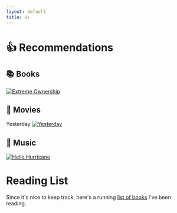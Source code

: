 ```yaml
---
layout: default
title: 👍
---
```


# 👍 Recommendations

## :books: Books

[![Extreme Ownership](https://i.gr-assets.com/images/S/compressed.photo.goodreads.com/books/1427163007l/23848190.jpg)](https://www.goodreads.com/book/show/23848190-extreme-ownership)

## :movie_camera: Movies

Yesterday
[![Yesterday](https://m.media-amazon.com/images/M/MV5BMjQ0NTI0NjkyN15BMl5BanBnXkFtZTgwNzY0MTE0NzM@._V1_SY1000_CR0,0,675,1000_AL_.jpg)](https://www.imdb.com/title/tt8079248/)

## :musical_note: Music

[![Hello Hurricane](https://upload.wikimedia.org/wikipedia/en/7/70/Hellohurricane.jpg)](https://en.wikipedia.org/wiki/Hello_Hurricane)

# Reading List

Since it's nice to keep track, here's a running [list of books](books.md) I've been reading.